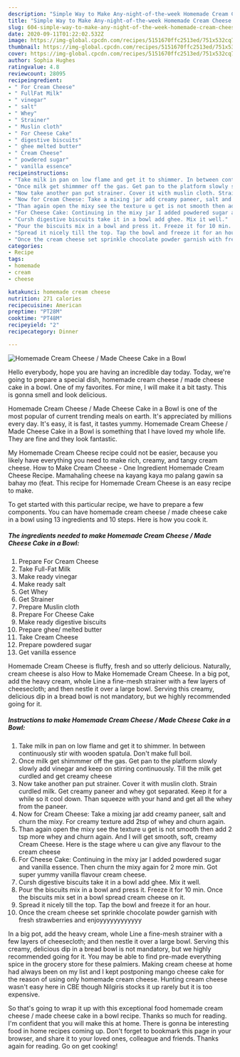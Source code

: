```yaml
---
description: "Simple Way to Make Any-night-of-the-week Homemade Cream Cheese / Made Cheese Cake in a Bowl"
title: "Simple Way to Make Any-night-of-the-week Homemade Cream Cheese / Made Cheese Cake in a Bowl"
slug: 604-simple-way-to-make-any-night-of-the-week-homemade-cream-cheese-made-cheese-cake-in-a-bowl
date: 2020-09-11T01:22:02.532Z
image: https://img-global.cpcdn.com/recipes/5151670ffc2513ed/751x532cq70/homemade-cream-cheese-made-cheese-cake-in-a-bowl-recipe-main-photo.jpg
thumbnail: https://img-global.cpcdn.com/recipes/5151670ffc2513ed/751x532cq70/homemade-cream-cheese-made-cheese-cake-in-a-bowl-recipe-main-photo.jpg
cover: https://img-global.cpcdn.com/recipes/5151670ffc2513ed/751x532cq70/homemade-cream-cheese-made-cheese-cake-in-a-bowl-recipe-main-photo.jpg
author: Sophia Hughes
ratingvalue: 4.8
reviewcount: 28095
recipeingredient:
- " For Cream Cheese"
- " FullFat Milk"
- " vinegar"
- " salt"
- " Whey"
- " Strainer"
- " Muslin cloth"
- " For Cheese Cake"
- " digestive biscuits"
- " ghee melted butter"
- " Cream Cheese"
- " powdered sugar"
- " vanilla essence"
recipeinstructions:
- "Take milk in pan on low flame and get it to shimmer. In between continuously stir with wooden spatula. Don&#39;t make full boil."
- "Once milk get shimmmer off the gas. Get pan to the platform slowly slowly add vinegar and keep on stirring continuously. Till the milk get curdled and get creamy cheese"
- "Now take another pan put strainer. Cover it with muslin cloth. Strain curdled milk. Get creamy paneer and whey got separated. Keep it for a while so it cool down. Than squeeze with your hand and get all the whey from the paneer."
- "Now for Cream Cheese: Take a mixing jar add creamy paneer, salt and churn the mixy. For creamy texture add 2tsp of whey and churn again."
- "Than again open the mixy see the texture u get is not smooth then add 2 tsp more whey and churn again. And I will get smooth, soft, creamy Cream Cheese. Here is the stage where u can give any flavour to the cream cheese"
- "For Cheese Cake: Continuing in the mixy jar I added powdered sugar and vanilla essence. Then churn the mixy again for 2 more min. Got super yummy vanilla flavour cream cheese."
- "Cursh digestive biscuits take it in a bowl add ghee. Mix it well."
- "Pour the biscuits mix in a bowl and press it. Freeze it for 10 min. Once the biscuits mix set in a bowl spread cream cheese on it."
- "Spread it nicely till the top. Tap the bowl and freeze it for an hour."
- "Once the cream cheese set sprinkle chocolate powder garnish with fresh strawberries and enjoyyyyyyyyyyyy"
categories:
- Recipe
tags:
- homemade
- cream
- cheese

katakunci: homemade cream cheese 
nutrition: 271 calories
recipecuisine: American
preptime: "PT28M"
cooktime: "PT48M"
recipeyield: "2"
recipecategory: Dinner

---
```



![Homemade Cream Cheese / Made Cheese Cake in a Bowl](https://img-global.cpcdn.com/recipes/5151670ffc2513ed/751x532cq70/homemade-cream-cheese-made-cheese-cake-in-a-bowl-recipe-main-photo.jpg)

Hello everybody, hope you are having an incredible day today. Today, we're going to prepare a special dish, homemade cream cheese / made cheese cake in a bowl. One of my favorites. For mine, I will make it a bit tasty. This is gonna smell and look delicious.

Homemade Cream Cheese / Made Cheese Cake in a Bowl is one of the most popular of current trending meals on earth. It's appreciated by millions every day. It's easy, it is fast, it tastes yummy. Homemade Cream Cheese / Made Cheese Cake in a Bowl is something that I have loved my whole life. They are fine and they look fantastic.

My Homemade Cream Cheese recipe could not be easier, because you likely have everything you need to make rich, creamy, and tangy cream cheese. How to Make Cream Cheese - One Ingredient Homemade Cream Cheese Recipe. Mamahaling cheese na kayang kaya mo palang gawin sa bahay mo (feat. This recipe for Homemade Cream Cheese is an easy recipe to make.


To get started with this particular recipe, we have to prepare a few components. You can have homemade cream cheese / made cheese cake in a bowl using 13 ingredients and 10 steps. Here is how you cook it.

<!--inarticleads1-->

##### The ingredients needed to make Homemade Cream Cheese / Made Cheese Cake in a Bowl:

1. Prepare  For Cream Cheese
1. Take  Full-Fat Milk
1. Make ready  vinegar
1. Make ready  salt
1. Get  Whey
1. Get  Strainer
1. Prepare  Muslin cloth
1. Prepare  For Cheese Cake
1. Make ready  digestive biscuits
1. Prepare  ghee/ melted butter
1. Take  Cream Cheese
1. Prepare  powdered sugar
1. Get  vanilla essence


Homemade Cream Cheese is fluffy, fresh and so utterly delicious. Naturally, cream cheese is also How to Make Homemade Cream Cheese. In a big pot, add the heavy cream, whole Line a fine-mesh strainer with a few layers of cheesecloth; and then nestle it over a large bowl. Serving this creamy, delicious dip in a bread bowl is not mandatory, but we highly recommended going for it. 

<!--inarticleads2-->

##### Instructions to make Homemade Cream Cheese / Made Cheese Cake in a Bowl:

1. Take milk in pan on low flame and get it to shimmer. In between continuously stir with wooden spatula. Don&#39;t make full boil.
1. Once milk get shimmmer off the gas. Get pan to the platform slowly slowly add vinegar and keep on stirring continuously. Till the milk get curdled and get creamy cheese
1. Now take another pan put strainer. Cover it with muslin cloth. Strain curdled milk. Get creamy paneer and whey got separated. Keep it for a while so it cool down. Than squeeze with your hand and get all the whey from the paneer.
1. Now for Cream Cheese: Take a mixing jar add creamy paneer, salt and churn the mixy. For creamy texture add 2tsp of whey and churn again.
1. Than again open the mixy see the texture u get is not smooth then add 2 tsp more whey and churn again. And I will get smooth, soft, creamy Cream Cheese. Here is the stage where u can give any flavour to the cream cheese
1. For Cheese Cake: Continuing in the mixy jar I added powdered sugar and vanilla essence. Then churn the mixy again for 2 more min. Got super yummy vanilla flavour cream cheese.
1. Cursh digestive biscuits take it in a bowl add ghee. Mix it well.
1. Pour the biscuits mix in a bowl and press it. Freeze it for 10 min. Once the biscuits mix set in a bowl spread cream cheese on it.
1. Spread it nicely till the top. Tap the bowl and freeze it for an hour.
1. Once the cream cheese set sprinkle chocolate powder garnish with fresh strawberries and enjoyyyyyyyyyyyy


In a big pot, add the heavy cream, whole Line a fine-mesh strainer with a few layers of cheesecloth; and then nestle it over a large bowl. Serving this creamy, delicious dip in a bread bowl is not mandatory, but we highly recommended going for it. You may be able to find pre-made everything spice in the grocery store for these palmiers. Making cream cheese at home had always been on my list and I kept postponing mango cheese cake for the reason of using only homemade cream cheese. Hunting cream cheese wasn&#39;t easy here in CBE though Nilgiris stocks it up rarely but it is too expensive. 

So that's going to wrap it up with this exceptional food homemade cream cheese / made cheese cake in a bowl recipe. Thanks so much for reading. I'm confident that you will make this at home. There is gonna be interesting food in home recipes coming up. Don't forget to bookmark this page in your browser, and share it to your loved ones, colleague and friends. Thanks again for reading. Go on get cooking!
